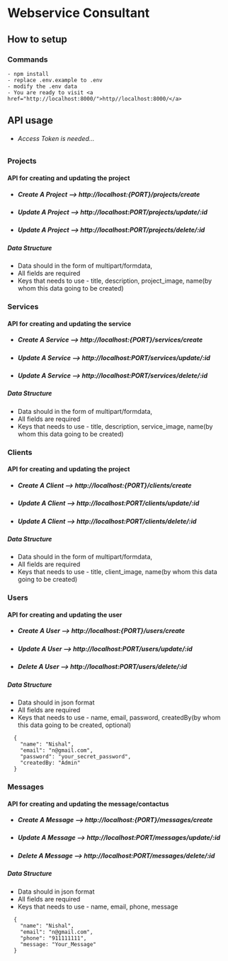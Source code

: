 # Webservice Consultant

## How to setup

### Commands

```
- npm install
- replace .env.example to .env
- modify the .env data
- You are ready to visit <a href="http://localhost:8000/">http//localhost:8000/</a>
```

## API usage

- ###### Access Token is needed...

### Projects

#### API for creating and updating the project

- ##### Create A Project --> http://localhost:{PORT}/projects/create
- ##### Update A Project --> http://localhost:PORT/projects/update/:id
- ##### Update A Project --> http://localhost:PORT/projects/delete/:id

##### Data Structure

- Data should in the form of multipart/formdata,
- All fields are required
- Keys that needs to use - title, description, project_image, name(by whom this data going to be created)

### Services

#### API for creating and updating the service

- ##### Create A Service --> http://localhost:{PORT}/services/create
- ##### Update A Service --> http://localhost:PORT/services/update/:id
- ##### Update A Service --> http://localhost:PORT/services/delete/:id

##### Data Structure

- Data should in the form of multipart/formdata,
- All fields are required
- Keys that needs to use - title, description, service_image, name(by whom this data going to be created)

### Clients

#### API for creating and updating the project

- ##### Create A Client --> http://localhost:{PORT}/clients/create
- ##### Update A Client --> http://localhost:PORT/clients/update/:id
- ##### Update A Client --> http://localhost:PORT/clients/delete/:id

##### Data Structure

- Data should in the form of multipart/formdata,
- All fields are required
- Keys that needs to use - title, client_image, name(by whom this data going to be created)

### Users

#### API for creating and updating the user

- ##### Create A User --> http://localhost:{PORT}/users/create
- ##### Update A User --> http://localhost:PORT/users/update/:id
- ##### Delete A User --> http://localhost:PORT/users/delete/:id

##### Data Structure

- Data should in json format
- All fields are required
- Keys that needs to use - name, email, password, createdBy(by whom this data going to be created, optional)

```
  {
    "name": "Nishal",
    "email": "n@gmail.com",
    "password": "your_secret_password",
    "createdBy: "Admin"
  }
```

### Messages

#### API for creating and updating the message/contactus

- ##### Create A Message --> http://localhost:{PORT}/messages/create
- ##### Update A Message --> http://localhost:PORT/messages/update/:id
- ##### Delete A Message --> http://localhost:PORT/messages/delete/:id

##### Data Structure

- Data should in json format
- All fields are required
- Keys that needs to use - name, email, phone, message

```
  {
    "name": "Nishal",
    "email": "n@gmail.com",
    "phone": "911111111",
    "message: "Your_Message"
  }
```
